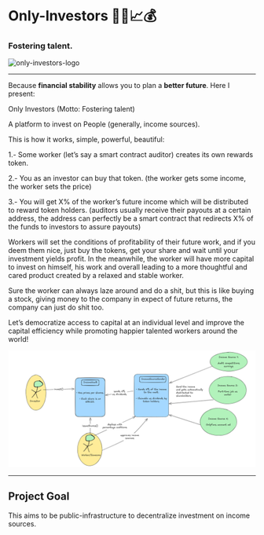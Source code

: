 # Only-Investors 🧑‍🦲📈💰
### Fostering talent.

<img src="./imgResources/logo.webp" alt="only-investors-logo" width="150">

---

Because **financial stability** allows you to plan a **better future**. Here I present:

Only Investors
(Motto: Fostering talent)

A platform to invest on People (generally, income sources).

This is how it works, simple, powerful, beautiful:

1.- Some worker (let’s say a smart contract auditor) creates its own rewards token.

2.- You as an investor can buy that token. (the worker gets some income, the worker sets the price)

3.- You will get X% of the worker’s future income which will be distributed to reward token holders. (auditors usually receive their payouts at a certain address, the address can perfectly be a smart contract that redirects X% of the funds to investors to assure payouts)

Workers will set the conditions of profitability of their future work, and if you deem them nice, just buy the tokens, get your share and wait until your investment yields profit. In the meanwhile, the worker will have more capital to invest on himself, his work and overall leading to a more thoughtful and cared product created by a relaxed and stable worker.

Sure the worker can always laze around and do a shit, but this is like buying a stock, giving money to the company in expect of future returns, the company can just do shit too.

Let’s democratize access to capital at an individual level and improve the capital efficiency while promoting happier talented workers around the world!

<img src="./imgResources/v1-architechture.png" alt="v1-architecture">

---

## Project Goal

This aims to be public-infrastructure to decentralize investment on income sources.
